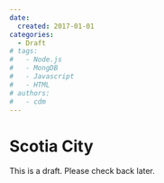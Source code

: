 ```yaml
---
date:
  created: 2017-01-01
categories:
  - Draft
# tags:
#   - Node.js
#   - MongDB
#   - Javascript
#   - HTML
# authors:
#   - cdm
---
```


# Scotia City

This is a draft. Please check back later.
